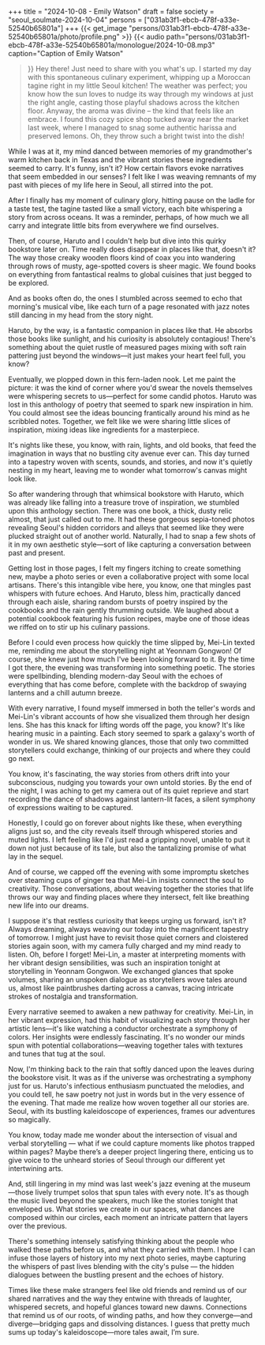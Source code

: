 +++
title = "2024-10-08 - Emily Watson"
draft = false
society = "seoul_soulmate-2024-10-04"
persons = ["031ab3f1-ebcb-478f-a33e-52540b65801a"]
+++
{{< get_image "persons/031ab3f1-ebcb-478f-a33e-52540b65801a/photo/profile.png" >}}
{{< audio
    path="persons/031ab3f1-ebcb-478f-a33e-52540b65801a/monologue/2024-10-08.mp3" 
    caption="Caption of Emily Watson"
>}}
Hey there! Just need to share with you what's up.
I started my day with this spontaneous culinary experiment, whipping up a Moroccan tagine right in my little Seoul kitchen! The weather was perfect; you know how the sun loves to nudge its way through my windows at just the right angle, casting those playful shadows across the kitchen floor. Anyway, the aroma was divine – the kind that feels like an embrace. I found this cozy spice shop tucked away near the market last week, where I managed to snag some authentic harissa and preserved lemons. Oh, they throw such a bright twist into the dish!

While I was at it, my mind danced between memories of my grandmother's warm kitchen back in Texas and the vibrant stories these ingredients seemed to carry. It's funny, isn't it? How certain flavors evoke narratives that seem embedded in our senses? I felt like I was weaving remnants of my past with pieces of my life here in Seoul, all stirred into the pot. 

After I finally has my moment of culinary glory, hitting pause on the ladle for a taste test, the tagine tasted like a small victory, each bite whispering a story from across oceans. It was a reminder, perhaps, of how much we all carry and integrate little bits from everywhere we find ourselves.

Then, of course, Haruto and I couldn't help but dive into this quirky bookstore later on. Time really does disappear in places like that, doesn't it? The way those creaky wooden floors kind of coax you into wandering through rows of musty, age-spotted covers is sheer magic. We found books on everything from fantastical realms to global cuisines that just begged to be explored.

And as books often do, the ones I stumbled across seemed to echo that morning's musical vibe, like each turn of a page resonated with jazz notes still dancing in my head from the story night.

Haruto, by the way, is a fantastic companion in places like that. He absorbs those books like sunlight, and his curiosity is absolutely contagious! There's something about the quiet rustle of measured pages mixing with soft rain pattering just beyond the windows—it just makes your heart feel full, you know?

Eventually, we plopped down in this fern-laden nook. Let me paint the picture: it was the kind of corner where you'd swear the novels themselves were whispering secrets to us—perfect for some candid photos. Haruto was lost in this anthology of poetry that seemed to spark new inspiration in him. You could almost see the ideas bouncing frantically around his mind as he scribbled notes. Together, we felt like we were sharing little slices of inspiration, mixing ideas like ingredients for a masterpiece.

It's nights like these, you know, with rain, lights, and old books, that feed the imagination in ways that no bustling city avenue ever can. This day turned into a tapestry woven with scents, sounds, and stories, and now it's quietly nesting in my heart, leaving me to wonder what tomorrow's canvas might look like.

So after wandering through that whimsical bookstore with Haruto, which was already like falling into a treasure trove of inspiration, we stumbled upon this anthology section. There was one book, a thick, dusty relic almost, that just called out to me. It had these gorgeous sepia-toned photos revealing Seoul's hidden corridors and alleys that seemed like they were plucked straight out of another world. Naturally, I had to snap a few shots of it in my own aesthetic style—sort of like capturing a conversation between past and present.

Getting lost in those pages, I felt my fingers itching to create something new, maybe a photo series or even a collaborative project with some local artisans. There's this intangible vibe here, you know, one that mingles past whispers with future echoes. And Haruto, bless him, practically danced through each aisle, sharing random bursts of poetry inspired by the cookbooks and the rain gently thrumming outside. We laughed about a potential cookbook featuring his fusion recipes, maybe one of those ideas we riffed on to stir up his culinary passions.

Before I could even process how quickly the time slipped by, Mei-Lin texted me, reminding me about the storytelling night at Yeonnam Gongwon! Of course, she knew just how much I've been looking forward to it. By the time I got there, the evening was transforming into something poetic. The stories were spellbinding, blending modern-day Seoul with the echoes of everything that has come before, complete with the backdrop of swaying lanterns and a chill autumn breeze.

With every narrative, I found myself immersed in both the teller's words and Mei-Lin's vibrant accounts of how she visualized them through her design lens. She has this knack for lifting words off the page, you know? It's like hearing music in a painting. Each story seemed to spark a galaxy's worth of wonder in us. We shared knowing glances, those that only two committed storytellers could exchange, thinking of our projects and where they could go next.

You know, it's fascinating, the way stories from others drift into your subconscious, nudging you towards your own untold stories. By the end of the night, I was aching to get my camera out of its quiet reprieve and start recording the dance of shadows against lantern-lit faces, a silent symphony of expressions waiting to be captured.

Honestly, I could go on forever about nights like these, when everything aligns just so, and the city reveals itself through whispered stories and muted lights. I left feeling like I'd just read a gripping novel, unable to put it down not just because of its tale, but also the tantalizing promise of what lay in the sequel.

And of course, we capped off the evening with some impromptu sketches over steaming cups of ginger tea that Mei-Lin insists connect the soul to creativity. Those conversations, about weaving together the stories that life throws our way and finding places where they intersect, felt like breathing new life into our dreams.

I suppose it's that restless curiosity that keeps urging us forward, isn't it? Always dreaming, always weaving our today into the magnificent tapestry of tomorrow. I might just have to revisit those quiet corners and cloistered stories again soon, with my camera fully charged and my mind ready to listen.
Oh, before I forget! Mei-Lin, a master at interpreting moments with her vibrant design sensibilities, was such an inspiration tonight at storytelling in Yeonnam Gongwon. We exchanged glances that spoke volumes, sharing an unspoken dialogue as storytellers wove tales around us, almost like paintbrushes darting across a canvas, tracing intricate strokes of nostalgia and transformation. 

Every narrative seemed to awaken a new pathway for creativity. Mei-Lin, in her vibrant expression, had this habit of visualizing each story through her artistic lens—it's like watching a conductor orchestrate a symphony of colors. Her insights were endlessly fascinating. It's no wonder our minds spun with potential collaborations—weaving together tales with textures and tunes that tug at the soul. 

Now, I'm thinking back to the rain that softly danced upon the leaves during the bookstore visit. It was as if the universe was orchestrating a symphony just for us. Haruto's infectious enthusiasm punctuated the melodies, and you could tell, he saw poetry not just in words but in the very essence of the evening. That made me realize how woven together all our stories are. Seoul, with its bustling kaleidoscope of experiences, frames our adventures so magically. 

You know, today made me wonder about the intersection of visual and verbal storytelling — what if we could capture moments like photos trapped within pages? Maybe there’s a deeper project lingering there, enticing us to give voice to the unheard stories of Seoul through our different yet intertwining arts.

And, still lingering in my mind was last week's jazz evening at the museum—those lively trumpet solos that spun tales with every note. It's as though the music lived beyond the speakers, much like the stories tonight that enveloped us. What stories we create in our spaces, what dances are composed within our circles, each moment an intricate pattern that layers over the previous.

There's something intensely satisfying thinking about the people who walked these paths before us, and what they carried with them. I hope I can infuse those layers of history into my next photo series, maybe capturing the whispers of past lives blending with the city's pulse — the hidden dialogues between the bustling present and the echoes of history.

Times like these make strangers feel like old friends and remind us of our shared narratives and the way they entwine with threads of laughter, whispered secrets, and hopeful glances toward new dawns. Connections that remind us of our roots, of winding paths, and how they converge—and diverge—bridging gaps and dissolving distances.
I guess that pretty much sums up today's kaleidoscope—more tales await, I’m sure.
